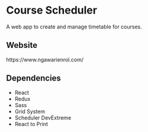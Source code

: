 <h1>Course Scheduler</h1>
<p>A web app to create and manage timetable for courses.</p>

<h2>Website</h2>
<p>https://www.ngawarienrol.com/</p>

<h2>Dependencies</h2>
<ul>
  <li>React</li>
  <li>Redux</li>
  <li>Sass</li>
  <li>Grid System</li>
  <li>Scheduler DevExtreme</li>
  <li>React to Print</li>
</ul>
